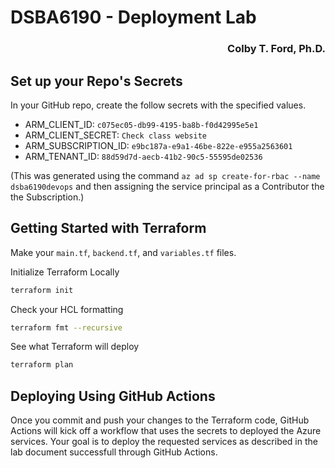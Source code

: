 # DSBA6190 - Deployment Lab

<h3 align="right">Colby T. Ford, Ph.D.</h3>

## Set up your Repo's Secrets

In your GitHub repo, create the follow secrets with the specified values.

- ARM_CLIENT_ID: `c075ec05-db99-4195-ba8b-f0d42995e5e1`
- ARM_CLIENT_SECRET: `Check class website`
- ARM_SUBSCRIPTION_ID: `e9bc187a-e9a1-46be-822e-e955a2563601`
- ARM_TENANT_ID: `88d59d7d-aecb-41b2-90c5-55595de02536`

(This was generated using the command `az ad sp create-for-rbac --name dsba6190devops` and then assigning the service principal as a Contributor the the Subscription.)

## Getting Started with Terraform

Make your `main.tf`, `backend.tf`, and `variables.tf` files.

Initialize Terraform Locally
```bash
terraform init
```

Check your HCL formatting
```bash
terraform fmt --recursive
```

See what Terraform will deploy
```bash
terraform plan
```

## Deploying Using GitHub Actions

Once you commit and push your changes to the Terraform code, GitHub Actions will kick off a workflow that uses the secrets to deployed the Azure services.
Your goal is to deploy the requested services as described in the lab document successfull through GitHub Actions. 

